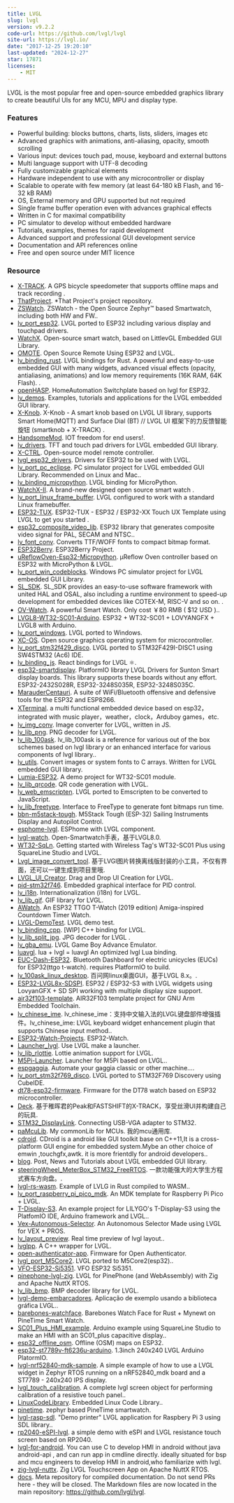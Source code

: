 ```yaml
---
title: LVGL
slug: lvgl
version: v9.2.2
code-url: https://github.com/lvgl/lvgl
site-url: https://lvgl.io/
date: "2017-12-25 19:20:10"
last-updated: "2024-12-27"
star: 17871
licenses:
    - MIT
---
```

LVGL is the most popular free and open-source embedded graphics library to create beautiful UIs for any MCU, MPU and display type.

<!--more-->

### Features

- Powerful building: blocks buttons, charts, lists, sliders, images etc
- Advanced graphics with animations, anti-aliasing, opacity, smooth scrolling
- Various input: devices touch pad, mouse, keyboard and external buttons
- Multi language support with UTF-8 decoding
- Fully customizable graphical elements
- Hardware independent to use with any microcontroller or display
- Scalable to operate with few memory (at least 64-180 kB Flash, and 16-32 kB RAM)
- OS, External memory and GPU supported but not required
- Single frame buffer operation even with advances graphical effects
- Written in C for maximal compatibility
- PC simulator to develop without embedded hardware
- Tutorials, examples, themes for rapid development
- Advanced support and professional GUI development service
- Documentation and API references online
- Free and open source under MIT licence

### Resource
<!--github-projects-->
- [X-TRACK](https://github.com/FASTSHIFT/X-TRACK). A GPS bicycle speedometer that supports offline maps and track recording .
- [ThatProject](https://github.com/0015/ThatProject). *That Project's project repository.
- [ZSWatch](https://github.com/jakkra/ZSWatch). ZSWatch - the Open Source Zephyr™ based Smartwatch, including both HW and FW..
- [lv_port_esp32](https://github.com/lvgl/lv_port_esp32). LVGL ported to ESP32 including various display and touchpad drivers.
- [WatchX](https://github.com/FASTSHIFT/WatchX). Open-source smart watch, based on LittlevGL Embedded GUI Library.
- [OMOTE](https://github.com/CoretechR/OMOTE). Open Source Remote Using ESP32 and LVGL.
- [lv_binding_rust](https://github.com/lvgl/lv_binding_rust). LVGL bindings for Rust. A powerful and easy-to-use embedded GUI with many widgets, advanced visual effects (opacity, antialiasing, animations) and low memory requirements (16K RAM, 64K Flash). .
- [openHASP](https://github.com/HASwitchPlate/openHASP). HomeAutomation Switchplate based on lvgl for ESP32.
- [lv_demos](https://github.com/lvgl/lv_demos). Examples, tutorials and applications for the LVGL embedded GUI library.
- [X-Knob](https://github.com/SmallPond/X-Knob). X-Knob - A smart knob based on LVGL UI library, supports Smart Home(MQTT) and Surface Dial (BT) // LVGL UI 框架下的力反馈智能旋钮  (smartknob + X-TRACK)  .
- [HandsomeMod](https://github.com/HandsomeMod/HandsomeMod). IOT freedom for end users!.
- [lv_drivers](https://github.com/lvgl/lv_drivers). TFT and touch pad drivers for LVGL embedded GUI library.
- [X-CTRL](https://github.com/FASTSHIFT/X-CTRL). Open-source model remote controller.
- [lvgl_esp32_drivers](https://github.com/lvgl/lvgl_esp32_drivers). Drivers for ESP32 to be used with LVGL.
- [lv_port_pc_eclipse](https://github.com/lvgl/lv_port_pc_eclipse). PC simulator project for LVGL embedded GUI Library. Recommended on Linux and Mac..
- [lv_binding_micropython](https://github.com/lvgl/lv_binding_micropython). LVGL binding for MicroPython.
- [WatchX-II](https://github.com/FASTSHIFT/WatchX-II). A brand-new designed open source smart watch .
- [lv_port_linux_frame_buffer](https://github.com/lvgl/lv_port_linux_frame_buffer). LVGL configured to work with a standard Linux framebuffer.
- [ESP32-TUX](https://github.com/sukesh-ak/ESP32-TUX). ESP32-TUX - ESP32 / ESP32-XX Touch UX Template using LVGL to get you started .
- [esp32_composite_video_lib](https://github.com/aquaticus/esp32_composite_video_lib). ESP32 library that generates composite video signal for PAL, SECAM and NTSC..
- [lv_font_conv](https://github.com/lvgl/lv_font_conv). Converts TTF/WOFF fonts to compact bitmap format.
- [ESP32Berry](https://github.com/0015/ESP32Berry). ESP32Berry Project.
- [uReflowOven-Esp32-Micropython](https://github.com/dukeduck1984/uReflowOven-Esp32-Micropython). μReflow Oven controller based on ESP32 with MicroPython & LVGL.
- [lv_port_win_codeblocks](https://github.com/lvgl/lv_port_win_codeblocks). Windows PC simulator project for LVGL embedded GUI Library.
- [SL_SDK](https://github.com/sudashannon/SL_SDK). SL_SDK provides an easy-to-use software framework with united HAL and OSAL, also including a runtime environment to speed-up development for embedded devices like COTEX-M, RISC-V and so on. .
- [OV-Watch](https://github.com/No-Chicken/OV-Watch). A powerful Smart Watch. Only cost ￥80 RMB ( $12 USD )..
- [LVGL8-WT32-SC01-Arduino](https://github.com/sukesh-ak/LVGL8-WT32-SC01-Arduino). ESP32 + WT32-SC01 + LOVYANGFX + LVGL8 with Arduino.
- [lv_port_windows](https://github.com/lvgl/lv_port_windows). LVGL ported to Windows.
- [XC-OS](https://github.com/FASTSHIFT/XC-OS). Open source graphics operating system for microcontroller.
- [lv_port_stm32f429_disco](https://github.com/lvgl/lv_port_stm32f429_disco). LVGL ported to STM32F429I-DISC1 using SW4STM32 (Ac6) IDE.
- [lv_binding_js](https://github.com/lvgl/lv_binding_js). React bindings for LVGL ⚛️.
- [esp32-smartdisplay](https://github.com/rzeldent/esp32-smartdisplay). PlatformIO library LVGL Drivers for Sunton Smart display boards. This library supports these boards without any effort. ESP32-2432S028R, ESP32-3248S035R, ESP32-3248S035C.
- [MarauderCentauri](https://github.com/justcallmekoko/MarauderCentauri). A suite of WiFi/Bluetooth offensive and defensive tools for the ESP32 and ESP8266.
- [XTerminal](https://github.com/lithiumice/XTerminal). a multi functional embedded device based on esp32，integrated with music player，weather，clock，Arduboy games，etc.
- [lv_img_conv](https://github.com/lvgl/lv_img_conv). Image converter for LVGL, written in JS.
- [lv_lib_png](https://github.com/lvgl/lv_lib_png). PNG decoder for LVGL.
- [lv_lib_100ask](https://github.com/100askTeam/lv_lib_100ask). lv_lib_100ask is a reference for various out of the box schemes based on lvgl library or an enhanced interface for various components of lvgl library..
- [lv_utils](https://github.com/lvgl/lv_utils). Convert images or system fonts to C arrays. Written for LVGL embedded GUI library.
- [Lumia-ESP32](https://github.com/fbiego/Lumia-ESP32). A demo project for WT32-SC01 module.
- [lv_lib_qrcode](https://github.com/lvgl/lv_lib_qrcode). QR code generation with LVGL.
- [lv_web_emscripten](https://github.com/lvgl/lv_web_emscripten). LVGL ported to Emscripten to be converted to JavaScript.
- [lv_lib_freetype](https://github.com/lvgl/lv_lib_freetype). Interface to FreeType to generate font bitmaps run time.
- [bbn-m5stack-tough](https://github.com/bareboat-necessities/bbn-m5stack-tough). M5Stack Tough (ESP-32) Sailing Instruments Display and Autopilot Control.
- [esphome-lvgl](https://github.com/fvanroie/esphome-lvgl). ESPhome with LVGL component.
- [lvgl-watch](https://github.com/lxydiy/lvgl-watch). Open-Smartwatch手表，基于LVGL8.0.
- [WT32-SqLn](https://github.com/janick/WT32-SqLn). Getting started with Wireless Tag's WT32-SC01 Plus using SquareLine Studio and LVGL.
- [Lvgl_image_convert_tool](https://github.com/zhangjingxun12/Lvgl_image_convert_tool). 基于LVGl图片转换离线版封装的小工具，不仅有界面，还可以一键生成到项目里哦.
- [LVGL_UI_Creator](https://github.com/rohmer/LVGL_UI_Creator). Drag and Drop UI Creation for LVGL.
- [pid-stm32f746](https://github.com/JON95Git/pid-stm32f746). Embedded graphical interface for PID control.
- [lv_i18n](https://github.com/lvgl/lv_i18n). Internationalization (i18n) for LVGL.
- [lv_lib_gif](https://github.com/lvgl/lv_lib_gif). GIF library for LVGL.
- [AWatch](https://github.com/stevelord/AWatch). An ESP32 TTGO T-Watch (2019 edition) Amiga-inspired Countdown Timer Watch.
- [LVGL-DemoTest](https://github.com/FASTSHIFT/LVGL-DemoTest). LVGL demo test.
- [lv_binding_cpp](https://github.com/lvgl/lv_binding_cpp). [WIP] C++ binding for LVGL.
- [lv_lib_split_jpg](https://github.com/lvgl/lv_lib_split_jpg). JPG decoder for LVGL .
- [lv_gba_emu](https://github.com/FASTSHIFT/lv_gba_emu). LVGL Game Boy Advance Emulator.
- [luavgl](https://github.com/XuNeo/luavgl). lua + lvgl = luavgl An optimized lvgl Lua binding.
- [EUC-Dash-ESP32](https://github.com/Pickelhaupt/EUC-Dash-ESP32). Bluetooth Dashboard for electric unicycles (EUCs) for ESP32(ttgo t-watch). requires PlatformIO to build.
- [lv_100ask_linux_desktop](https://github.com/100askTeam/lv_100ask_linux_desktop). 百问网linux桌面GUI，基于LVGL 8.x。.
- [ESP32-LVGL8x-SDSPI](https://github.com/sukesh-ak/ESP32-LVGL8x-SDSPI). ESP32 / ESP32-S3 with LVGL widgets using LovyanGFX + SD SPI working with multiple display size support.
- [air32f103-template](https://github.com/IOsetting/air32f103-template). AIR32F103 template project for GNU Arm Embedded Toolchain.
- [lv_chinese_ime](https://github.com/100askTeam/lv_chinese_ime). lv_chinese_ime：支持中文输入法的LVGL键盘部件增强插件。lv_chinese_ime: LVGL keyboard widget enhancement plugin that supports Chinese input method..
- [ESP32-Watch-Projects](https://github.com/0015/ESP32-Watch-Projects). ESP32-Watch.
- [Launcher_lvgl](https://github.com/Cuixudong/Launcher_lvgl). Use LVGL make a launcher.
- [lv_lib_rlottie](https://github.com/lvgl/lv_lib_rlottie). Lottie animation support for LVGL.
- [M5Pi-Launcher](https://github.com/imliubo/M5Pi-Launcher). Launcher for M5Pi based on LVGL..
- [espgaggia](https://github.com/rvt/espgaggia). Automate your gaggia classic or other machine....
- [lv_port_stm32f769_disco](https://github.com/lvgl/lv_port_stm32f769_disco). LVGL ported to STM32F769 Discovery using CubeIDE.
- [dt78-esp32-firmware](https://github.com/fbiego/dt78-esp32-firmware). Firmware for the DT78 watch based on ESP32 microcontroller.
- [Deck](https://github.com/SmallPond/Deck). 基于稚晖君的Peak和FASTSHIFT的X-TRACK，享受丝滑UI并构建自己的玩具.
- [STM32_DisplayLink](https://github.com/iliasam/STM32_DisplayLink). Connecting USB-VGA adapter to STM32.
- [paMcuLib](https://github.com/ActivePeter/paMcuLib). My commonLib for MCUs. 我的mcu通用库.
- [cdroid](https://github.com/houstudio/cdroid). CDroid is a android like GUI toolkit base on C++11,It is a cross-platform GUI engine for embedded system.Mybe an other choice of emwin ,touchgfx,awtk. it is more frientdly for android developers..
- [blog](https://github.com/lvgl/blog). Post, News and Tutorials about LVGL embedded GUI library.
- [steeringWheel_MeterBox_STM32_FreeRTOS](https://github.com/Nolimy/steeringWheel_MeterBox_STM32_FreeRTOS). 一款功能强大的大学生方程式赛车方向盘。.
- [lvgl-rs-wasm](https://github.com/rafaelcaricio/lvgl-rs-wasm). Example of LVLG in Rust compiled to WASM..
- [lv_port_raspberry_pi_pico_mdk](https://github.com/lvgl/lv_port_raspberry_pi_pico_mdk). An MDK template for Raspberry Pi Pico + LVGL.
- [T-Display-S3](https://github.com/KamranAghlami/T-Display-S3). An example  project for LILYGO's T-Display-S3 using the PlatfomIO IDE, Arduino framework and LVGL..
- [Vex-Autonomous-Selector](https://github.com/kunwarsahni01/Vex-Autonomous-Selector). An Autonomous Selector Made using LVGL for VEX + PROS.
- [lv_layout_preview](https://github.com/FASTSHIFT/lv_layout_preview). Real time preview of lvgl layout..
- [lvglpp](https://github.com/vpaeder/lvglpp). A C++ wrapper for LVGL.
- [open-authenticator-app](https://github.com/Open-Authenticator/open-authenticator-app). Firmware for Open Authenticator.
- [lvgl_port_M5Core2](https://github.com/imliubo/lvgl_port_M5Core2). LVGL ported to M5Core2(esp32)..
- [VFO-ESP32-Si5351](https://github.com/paulh002/VFO-ESP32-Si5351). VFO ESP32 Si5351.
- [pinephone-lvgl-zig](https://github.com/lupyuen/pinephone-lvgl-zig). LVGL for PinePhone (and WebAssembly) with Zig and Apache NuttX RTOS.
- [lv_lib_bmp](https://github.com/lvgl/lv_lib_bmp). BMP decoder library for LVGL.
- [lvgl-demo-embarcadores](https://github.com/JON95Git/lvgl-demo-embarcadores). Aplicação de exemplo usando a biblioteca gráfica LVGL..
- [barebones-watchface](https://github.com/lupyuen/barebones-watchface). Barebones Watch Face for Rust + Mynewt on PineTime Smart Watch.
- [SC01_Plus_HMI_example](https://github.com/FCam1/SC01_Plus_HMI_example). Arduino example using SquareLine Studio to make an HMI with an SC01_plus capacitive display..
- [esp32_offline_osm](https://github.com/mryndzionek/esp32_offline_osm). Offline (OSM) maps on ESP32.
- [esp32-st7789v-ft6236u-arduino](https://github.com/zanjie1999/esp32-st7789v-ft6236u-arduino). 1.3inch 240x240 LVGL Arduino PlatormIO.
- [lvgl-nrf52840-mdk-sample](https://github.com/JON95Git/lvgl-nrf52840-mdk-sample). A simple example of how to use a LVGL widget in Zephyr RTOS running on a nRF52840_mdk board and a ST7789 - 240x240 IPS display.
- [lvgl_touch_calibration](https://github.com/jakpaul/lvgl_touch_calibration). A complete lvgl screen object for performing calibration of a resistive touch panel..
- [LinuxCodeLibrary](https://github.com/100askTeam/LinuxCodeLibrary). Embedded Linux Code Library..
- [pinetime](https://github.com/ck-telecom/pinetime). zephyr based PineTime smartwatch.
- [lvgl-rasp-sdl](https://github.com/JON95Git/lvgl-rasp-sdl). "Demo printer" LVGL application for Raspbery Pi 3 using SDL library..
- [rp2040-eSPI-lvgl](https://github.com/cnkoala/rp2040-eSPI-lvgl). a simple demo with eSPI and LVGL resistance touch screen based on RP2040.
- [lvgl-for-android](https://github.com/lxiaogao/lvgl-for-android). You can use C to develop HMI in android without java android-api , and can run app in cmdline directly. ideally situated for bsp and mcu engineers to develop HMI in android,who familiarize with lvgl.
- [zig-lvgl-nuttx](https://github.com/lupyuen/zig-lvgl-nuttx). Zig LVGL Touchscreen App on Apache NuttX RTOS.
- [docs](https://github.com/lvgl/docs). Meta repository for compiled documentation. Do not send PRs here - they will be closed. The Markdown files are now located in the main repository: https://github.com/lvgl/lvgl.